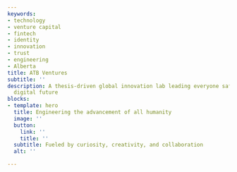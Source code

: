 ```yaml
---
keywords:
- technology
- venture capital
- fintech
- identity
- innovation
- trust
- engineering
- Alberta
title: ATB Ventures
subtitle: ''
description: A thesis-driven global innovation lab leading everyone safely into the
  digital future
blocks:
- template: hero
  title: Engineering the advancement of all humanity
  image: ''
  button:
    link: ''
    title: ''
  subtitle: Fueled by curiosity, creativity, and collaboration
  alt: ''

---
```

